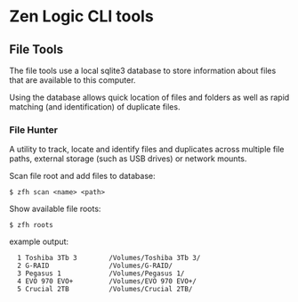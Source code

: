 # Zen Logic CLI tools

## File Tools

The file tools use a local sqlite3 database to store information about files that are available to this computer.

Using the database allows quick location of files and folders as well as rapid matching (and identification) of duplicate files.

### File Hunter

A utility to track, locate and identify files and duplicates across multiple file paths, external storage (such as USB drives) or network mounts.

Scan file root and add files to database:
```shell
$ zfh scan <name> <path>
```

Show available file roots:
```shell
$ zfh roots
```

example output:
```
  1 Toshiba 3Tb 3        /Volumes/Toshiba 3Tb 3/
  2 G-RAID               /Volumes/G-RAID/
  3 Pegasus 1            /Volumes/Pegasus 1/
  4 EVO 970 EVO+         /Volumes/EVO 970 EVO+/
  5 Crucial 2TB          /Volumes/Crucial 2TB/
```



